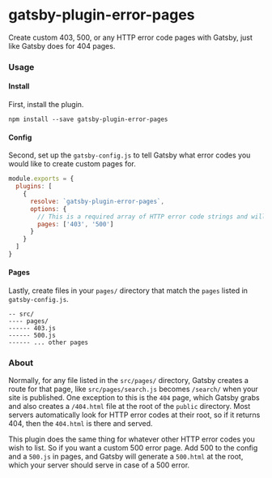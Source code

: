# gatsby-plugin-error-pages
Create custom 403, 500, or any HTTP error code pages with Gatsby, just like Gatsby does for 404 pages.

### Usage
#### Install
First, install the plugin.

`npm install --save gatsby-plugin-error-pages`

#### Config
Second, set up the `gatsby-config.js` to tell Gatsby what error codes you would like to create custom pages for.
```javascript
module.exports = {
  plugins: [
    {
      resolve: `gatsby-plugin-error-pages`,
      options: {
        // This is a required array of HTTP error code strings and will generate a 403.html and 500.html at the root of the public/ directory.
        pages: ['403', '500']
      }
    }
  ]
}
```

#### Pages
Lastly, create files in your `pages/` directory that match the `pages` listed in `gatsby-config.js`.

```
-- src/
---- pages/
------ 403.js
------ 500.js
------ ... other pages
```

### About
Normally, for any file listed in the `src/pages/` directory, Gatsby creates a route for that page, like `src/pages/search.js` becomes `/search/` when your site is published.  One exception to this is the `404` page, which Gatsby grabs and also creates a `/404.html` file at the root of the `public` directory.  Most servers automatically look for HTTP error codes at their root, so if it returns 404, then the `404.html` is there and served.

This plugin does the same thing for whatever other HTTP error codes you wish to list.  So if you want a custom 500 error page.  Add 500 to the config and a `500.js` in pages, and Gatsby will generate a `500.html` at the root, which your server should serve in case of a 500 error.
